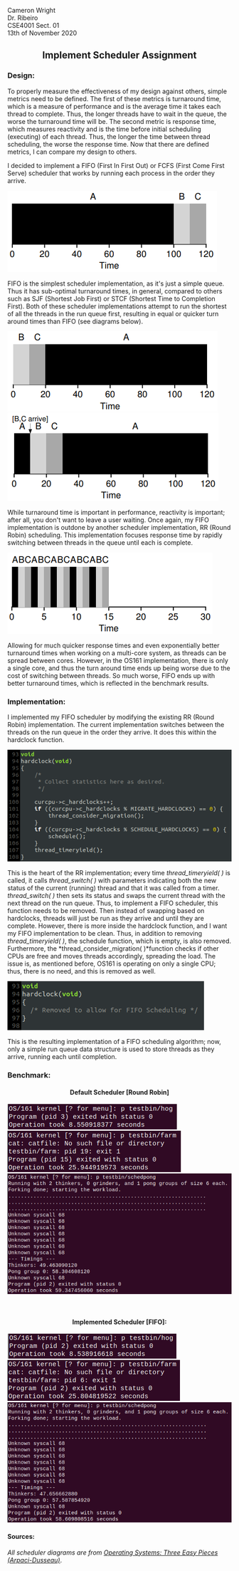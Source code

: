 
Cameron Wright\
Dr. Ribeiro\
CSE4001 Sect. 01\
13th of November 2020

<h2><p align="center">
Implement Scheduler Assignment
</p></h2>

### Design:
To properly measure the effectiveness of my design against others, simple metrics need to be defined. The first of these metrics is turnaround time, which is a measure of performance and is the average time it takes each thread to complete. Thus, the longer threads have to wait in the queue, the worse the turnaround time will be. The second metric is response time, which measures reactivity and is the time before initial scheduling (executing) of each thread. Thus, the longer the time between thread scheduling, the worse the response time. Now that there are defined metrics, I can compare my design to others.

I decided to implement a FIFO (First In First Out) or FCFS (First Come First Serve) scheduler that works by running each process in the order they arrive.

![First In First Out](FIFO-Diagram.png)

FIFO is the simplest scheduler implementation, as it's just a simple queue. Thus it has sub-optimal turnaround times, in general, compared to others such as SJF (Shortest Job First) or STCF (Shortest Time to Completion First). Both of these scheduler implementations attempt to run the shortest of all the threads in the run queue first, resulting in equal or quicker turn around times than FIFO (see diagrams below).

![Shortest Job First](SJF-Digram.png)\
![Shortest Time to Completiton First](CTCF-Diagram.png)

While turnaround time is important in performance, reactivity is important; after all, you don't want to leave a user waiting.
Once again, my FIFO implementation is outdone by another scheduler implementation, RR (Round Robin) scheduling. This implementation focuses response time by rapidly switching between threads in the queue until each is complete.

![Round Robin](RR-Diagram.png)

Allowing for much quicker response times and even exponentially better turnaround times when working on a multi-core system, as threads can be spread between cores. However, in the OS161 implementation, there is only a single core, and thus the turn around time ends up being worse due to the cost of switching between threads. So much worse, FIFO ends up with better turnaround times, which is reflected in the benchmark results.


### Implementation:
I implemented my FIFO scheduler by modifying the existing RR (Round Robin) implementation. The current implementation switches between the threads on the run queue in the order they arrive. It does this within the hardclock function.

![](RR-hardclock.png)

This is the heart of the RR implementation; every time *thread_timeryield( )* is called, it calls *thread_switch( )* with parameters indicating both the new status of the current (running) thread and that it was called from a timer. *thread_switch( )* then sets its status and swaps the current thread with the next thread on the run queue. Thus, to implement a FIFO scheduler, this function needs to be removed. Then instead of swapping based on hardclocks, threads will just be run as they arrive and until they are complete.
However, there is more inside the hardclock function, and I want my FIFO implementation to be clean. Thus, in addition to removing *thread_timeryield( )*, the schedule function, which is empty, is also removed. Furthermore, the *thread_consider_migration( )*function checks if other CPUs are free and moves threads accordingly, spreading the load. The issue is, as mentioned before, OS161 is operating on only a single CPU; thus, there is no need, and this is removed as well.

![](FIFO-hardclock.png)

This is the resulting implementation of a FIFO scheduling algorithm; now, only a simple run queue data structure is used to store threads as they arrive, running each until completion.


### Benchmark:

<h4><p align="center">
Default Scheduler [Round Robin]
</p></h4>

![](Default-Hog.png)\
![](Default-Farm.png)\
![](Default-Pong.png)

<br />

<h4><p align="center">
Implemented Scheduler [FIFO]:
</p></h4>

![](FCFS-Hog.png)\
![](FCFS-Farm.png)\
![](FCFS-Pong.png)

#### Sources:
*All scheduler diagrams are from [Operating Systems: Three Easy Pieces (Arpaci-Dusseau)](http://pages.cs.wisc.edu/~remzi/OSTEP/ "E-Book")*.
